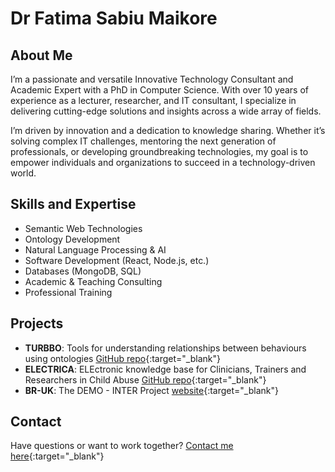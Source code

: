 # Dr Fatima Sabiu Maikore

## About Me
I’m a passionate and versatile Innovative Technology Consultant and Academic Expert with a PhD in Computer Science. With over 10 years of experience as a lecturer, researcher, and IT consultant, I specialize in delivering cutting-edge solutions and insights across a wide array of fields.

I’m driven by innovation and a dedication to knowledge sharing. Whether it’s solving complex IT challenges, mentoring the next generation of professionals, or developing groundbreaking technologies, my goal is to empower individuals and organizations to succeed in a technology-driven world.
                
                
## Skills and Expertise
- Semantic Web Technologies
- Ontology Development
- Natural Language Processing & AI
- Software Development (React, Node.js, etc.)
- Databases (MongoDB, SQL)
- Academic & Teaching Consulting
- Professional Training

## Projects
- **TURBBO**: Tools for understanding relationships between behaviours using ontologies [GitHub repo](https://github.com/fatibaba/turbbo){:target="_blank"}
- **ELECTRICA**: ELEctronic knowledge base for Clinicians, Trainers and Researchers in Child Abuse [GitHub repo](https://github.com/fatibaba/electrica){:target="_blank"}
- **BR-UK**: The DEMO - INTER Project [website](https://osf.io/5e7j9/){:target="_blank"}


## Contact
Have questions or want to work together? [Contact me here](https://fatibaba.github.io/#contact){:target="_blank"}
